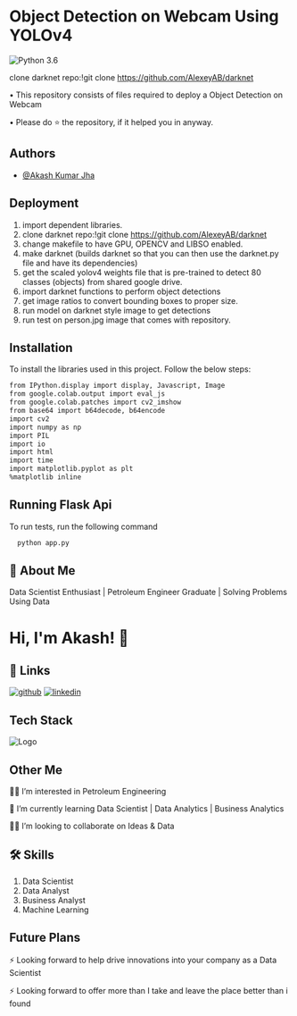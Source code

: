# **Object Detection on Webcam Using YOLOv4**

![Python 3.6](https://img.shields.io/badge/Python-3.6-brightgreen.svg)

 clone darknet repo:!git clone https://github.com/AlexeyAB/darknet

• This repository consists of files required to deploy a Object Detection on Webcam

• Please do ⭐ the repository, if it helped you in anyway.


## Authors

- [@Akash Kumar Jha](https://github.com/Akash1070)


## Deployment
  1. import dependent libraries.
  2. clone darknet repo:!git clone https://github.com/AlexeyAB/darknet
  3. change makefile to have GPU, OPENCV and LIBSO enabled.
  4. make darknet (builds darknet so that you can then use the darknet.py file and have its dependencies)
  5. get the scaled yolov4 weights file that is pre-trained to detect 80 classes (objects) from shared google drive.
  6. import darknet functions to perform object detections
  7. get image ratios to convert bounding boxes to proper size.
  8. run model on darknet style image to get detections
  9. run test on person.jpg image that comes with repository.
 
## Installation

To install the libraries used in this project. Follow the 
below steps:

```bash
from IPython.display import display, Javascript, Image
from google.colab.output import eval_js
from google.colab.patches import cv2_imshow
from base64 import b64decode, b64encode
import cv2
import numpy as np
import PIL
import io
import html
import time
import matplotlib.pyplot as plt
%matplotlib inline

```
    
## Running Flask Api

To run tests, run the following command

```bash
  python app.py
```

## 🚀 About Me

Data Scientist Enthusiast | Petroleum Engineer Graduate | Solving Problems Using Data 


# Hi, I'm Akash! 👋


## 🔗 Links
[![github](https://img.shields.io/badge/github-000?style=for-the-badge&logo=ko-fi&logoColor=white)](https://github.com/Akash1070)
[![linkedin](https://img.shields.io/badge/linkedin-0A66C2?style=for-the-badge&logo=linkedin&logoColor=white)](https://www.linkedin.com/in/akashkumar107/)

## Tech Stack





![Logo](https://businesstoys.in/assets/programs/full-stack-data-science-professional-program/tools.png)
## Other Me
👩‍💻 I’m interested in Petroleum Engineering

🧠 I’m currently learning Data Scientist | Data Analytics | Business Analytics

👯‍♀️ I’m looking to collaborate on Ideas & Data




## 🛠 Skills
1. Data Scientist
2. Data Analyst
3. Business Analyst
4. Machine Learning 


## Future Plans 

⚡️ Looking forward to help drive innovations into your company as a Data Scientist

⚡️ Looking forward to offer more than I take and leave the place better than i found
